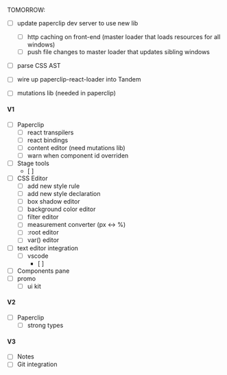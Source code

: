 TOMORROW:

- [ ] update paperclip dev server to use new lib
  - [ ] http caching on front-end (master loader that loads resources for all windows)
  - [ ] push file changes to master loader that updates sibling windows
- [ ] parse CSS AST
- [ ] wire up paperclip-react-loader into Tandem

- [ ] mutations lib (needed in paperclip)

#### V1

- [ ] Paperclip
  - [ ] react transpilers
  - [ ] react bindings
  - [ ] content editor (need mutations lib)
  - [ ] warn when component id overriden
- [ ] Stage tools
  - [ ]
- [ ] CSS Editor
  - [ ] add new style rule
  - [ ] add new style declaration
  - [ ] box shadow editor
  - [ ] background color editor
  - [ ] filter editor
  - [ ] measurement converter (px <-> %)
  - [ ] :root editor
  - [ ] var() editor
- [ ] text editor integration
  - [ ] vscode
    - [ ] 
- [ ] Components pane
- [ ] promo
  - [ ] ui kit 

#### V2

- [ ] Paperclip 
  - [ ] strong types

#### V3

- [ ] Notes
- [ ] Git integration